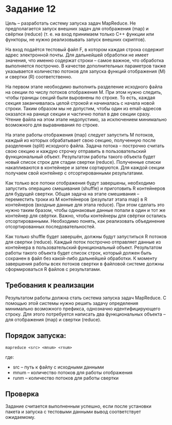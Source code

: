 # Задание 12

Цель – разработать систему запуска задач MapReduce. Не предполагается запуск внешних задач для отображения (map) и свёртки (reduce) (т. е. на вход принимаем только C++ функции или функторы, не нужно реализовывать запуск внешних скриптов).

На вход подаётся тестовый файл F, в котором каждая строка содержит адрес электронной почты. Для дальнейшей обработки не имеет значения, что именно содержат строки – самое важное, что обработка выполняется построчно. В качестве дополнительных параметров также указывается количество потоков для запуска функций отображения (M) и свертки (R) соответственно.

На первом этапе необходимо выполнить разделение исходного файла на секции по числу потоков отображения M. При этом нужно следить, чтобы границы секций были выровнены по строке. То есть, каждая секция заканчивалась целой строкой и начиналась с начала новой строки. Таким образом мы не допустим, чтобы один из email-адресов оказался на ранице секции и частично попал в две секции сразу. Чтение файла на этом этапе недопустимо, за исключением минимально возможного для выравнивания по строке.

На этапе работы отображения (map) следует запустить M потоков, каждый из которых обрабатывает свою секцию, полученную после разделения (split) исходного файла. Задача потока – построчно считать свою секцию и каждую строчку отправить в пользовательский функциональный объект. Результатом работы такого объекта будет новый список строк для стадии свертки (reduce). Полученные списки накапливаются в контейнере и затем сортируются. Для каждой секции получаем свой контейнер с отсортированными результатами.

Как только все потоки отображения будут завершены, необходимо запустить операцию смешивания (shuffle) и приготовить R контейнеров для будущей свертки. Общая задача на этапе смешивания – переместить  троки из M контейнеров (результат этапа map) в R контейнеров
(входные данные для этапа reduce). При этом сделать это нужно таким  бразом, чтобы одинаковые данные попали в один и тот же контейнер для свёртки. Важно, чтобы контейнеры для свёртки остались отсортированными. Необходимо понять, как реализовать объединение отсортированных последовательностей. 

Как только shuffle будет завершён, должны будут запуститься R потоков для свертки (reduce). Каждый поток построчно отправляет данные из контейнера в пользовательский функциональный объект. Результатом работы такого объекта будет список строк, который должен быть сохранен в файл без какой-либо дальнейшей обработки. К моменту завершения работы всех потоков свертки в файловой системе должны сформироваться
R файлов с результатами. 

## Требования к реализации

Результатом работы должна стать система запуска задач MapReduce. С помощью этой системы нужно решить задачу определения минимально возможного префикса, однозначно идентифицирующего строку. Для этого потребуется написать два функциональных объекта – для отображения (map) и свертки (reduce).

## Порядок запуска:
```
mapreduce <src> <mnum> <rnum>
```

где:
- src – путь к файлу с исходными данными
- mnum – количество потоков для работы отображения
- runm – количество потоков для работы свертки

## Проверка

Задание считается выполненным успешно, если после установки пакета и запуска с тестовыми данными вывод соответствует ожидаемому. 